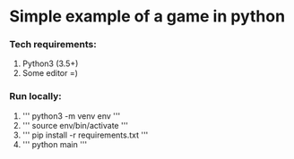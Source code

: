# Simple example of a game in python

### Tech requirements:
1. Python3 (3.5+)
2. Some editor =)

### Run locally:
1. ''' python3 -m venv env '''
2. ''' source env/bin/activate '''
3. ''' pip install -r requirements.txt '''
4. ''' python main '''
